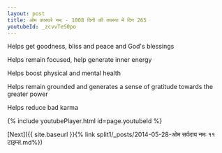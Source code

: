```yaml
---
layout: post
title: ओम कारथरे नमः - 1008 दिनों की तपस्या में दिन 265
youtubeId: _zcvvTeS0po
---
```

 
 
Helps get goodness, bliss and peace and God's blessings
 
Helps remain focused, help generate inner energy 
 
Helps boost physical and mental health 
 
Helps remain grounded and generates a sense of gratitude towards the greater power 
 
Helps reduce bad karma
 
 
 
 


{% include youtubePlayer.html id=page.youtubeId %}
 
[Next]({{ site.baseurl }}{% link  split1/_posts/2014-05-28-ओम सर्वदाय नमः ११ टाइम्स.md%})
 
